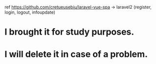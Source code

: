 ref https://github.com/cretueusebiu/laravel-vue-spa -> laravel2
(register, login, logout, infoupdate)

# I brought it for study purposes.
# I will delete it in case of a problem.
